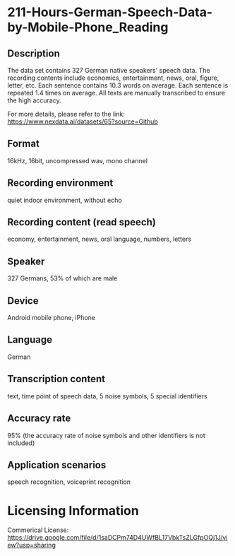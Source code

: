 # 211-Hours-German-Speech-Data-by-Mobile-Phone_Reading


## Description
The data set contains 327 German native speakers' speech data. The recording contents include economics, entertainment, news, oral, figure, letter, etc. Each sentence contains 10.3 words on average. Each sentence is repeated 1.4 times on average. All texts are manually transcribed to ensure the high accuracy.

For more details, please refer to the link: https://www.nexdata.ai/datasets/65?source=Github


## Format
16kHz, 16bit, uncompressed wav, mono channel

## Recording environment
quiet indoor environment, without echo

## Recording content (read speech)
economy, entertainment, news, oral language, numbers, letters

## Speaker
327 Germans, 53% of which are male

## Device
Android mobile phone, iPhone

## Language
German

## Transcription content
text, time point of speech data, 5 noise symbols, 5 special identifiers

## Accuracy rate
95% (the accuracy rate of noise symbols and other identifiers is not included)

## Application scenarios
speech recognition, voiceprint recognition

# Licensing Information
Commerical License: https://drive.google.com/file/d/1saDCPm74D4UWfBL17VbkTsZLGfpOQj1J/view?usp=sharing
